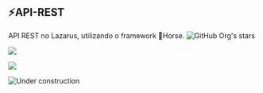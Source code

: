 ## ⚡️API-REST
API REST no Lazarus, utilizando o framework 🐴Horse.
![GitHub Org's stars](https://img.shields.io/github/stars/camilafernanda?style=social)

<img src="https://media2.giphy.com/media/12DbQh5NOrhtN6/giphy.gif?cid=ecf05e47dtjto70529vw5rmb0421j8syr06lmpfrt9jlwzay&rid=giphy.gif&ct=g" />

<p align="left">
<img src="http://img.shields.io/static/v1?label=STATUS&message=EM%20DESENVOLVIMENTO&color=GREEN&style=for-the-badge"/>
</p>

![Under construction](https://user-images.githubusercontent.com/282759/84681715-8c7cb580-af02-11ea-85a4-05d069c72121.gif)
